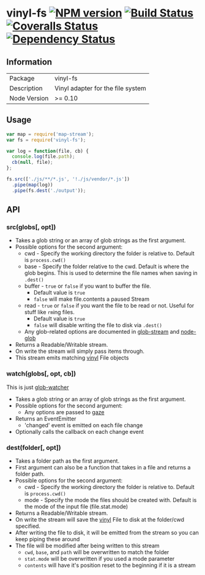 # vinyl-fs [![NPM version][npm-image]][npm-url] [![Build Status][travis-image]][travis-url] [![Coveralls Status][coveralls-image]][coveralls-url] [![Dependency Status](https://david-dm.org/wearefractal/vinyl.png?theme=shields.io)](https://david-dm.org/wearefractal/vinyl-fs)

## Information

<table>
<tr>
<td>Package</td><td>vinyl-fs</td>
</tr>
<tr>
<td>Description</td>
<td>Vinyl adapter for the file system</td>
</tr>
<tr>
<td>Node Version</td>
<td>>= 0.10</td>
</tr>
</table>

## Usage

```javascript
var map = require('map-stream');
var fs = require('vinyl-fs');

var log = function(file, cb) {
  console.log(file.path);
  cb(null, file);
};

fs.src(['./js/**/*.js', '!./js/vendor/*.js'])
  .pipe(map(log))
  .pipe(fs.dest('./output'));
```

## API

### src(globs[, opt])

- Takes a glob string or an array of glob strings as the first argument.
- Possible options for the second argument:
  - cwd - Specify the working directory the folder is relative to. Default is `process.cwd()`
  - base - Specify the folder relative to the cwd. Default is where the glob begins. This is used to determine the file names when saving in `.dest()`
  - buffer - `true` or `false` if you want to buffer the file.
    - Default value is `true`
    - `false` will make file.contents a paused Stream
  - read - `true` or `false` if you want the file to be read or not. Useful for stuff like `rm`ing files.
    - Default value is `true`
    - `false` will disable writing the file to disk via `.dest()`
  - Any glob-related options are documented in [glob-stream] and [node-glob]
- Returns a Readable/Writable stream.
- On write the stream will simply pass items through.
- This stream emits matching [vinyl] File objects

### watch(globs[, opt, cb])

This is just [glob-watcher]

- Takes a glob string or an array of glob strings as the first argument.
- Possible options for the second argument:
  - Any options are passed to [gaze]
- Returns an EventEmitter
  - 'changed' event is emitted on each file change
- Optionally calls the callback on each change event

### dest(folder[, opt])

- Takes a folder path as the first argument.
- First argument can also be a function that takes in a file and returns a folder path.
- Possible options for the second argument:
  - cwd - Specify the working directory the folder is relative to. Default is `process.cwd()`
  - mode - Specify the mode the files should be created with. Default is the mode of the input file (file.stat.mode)
- Returns a Readable/Writable stream.
- On write the stream will save the [vinyl] File to disk at the folder/cwd specified.
- After writing the file to disk, it will be emitted from the stream so you can keep piping these around
- The file will be modified after being written to this stream
  - `cwd`, `base`, and `path` will be overwritten to match the folder
  - `stat.mode` will be overwritten if you used a mode parameter
  - `contents` will have it's position reset to the beginning if it is a stream

[glob-stream]: https://github.com/wearefractal/glob-stream
[node-glob]: https://github.com/isaacs/node-glob
[gaze]: https://github.com/shama/gaze
[glob-watcher]: https://github.com/wearefractal/glob-watcher
[vinyl]: https://github.com/wearefractal/vinyl

[npm-url]: https://npmjs.org/package/vinyl-fs
[npm-image]: https://badge.fury.io/js/vinyl-fs.png
[travis-url]: https://travis-ci.org/wearefractal/vinyl-fs
[travis-image]: https://travis-ci.org/wearefractal/vinyl-fs.png?branch=master
[coveralls-url]: https://coveralls.io/r/wearefractal/vinyl-fs
[coveralls-image]: https://coveralls.io/repos/wearefractal/vinyl-fs/badge.png
[depstat-url]: https://david-dm.org/wearefractal/vinyl-fs
[depstat-image]: https://david-dm.org/wearefractal/vinyl-fs.png
